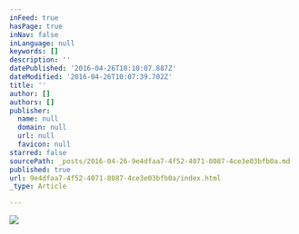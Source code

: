 ```yaml
---
inFeed: true
hasPage: true
inNav: false
inLanguage: null
keywords: []
description: ''
datePublished: '2016-04-26T10:10:07.887Z'
dateModified: '2016-04-26T10:07:39.702Z'
title: ''
author: []
authors: []
publisher:
  name: null
  domain: null
  url: null
  favicon: null
starred: false
sourcePath: _posts/2016-04-26-9e4dfaa7-4f52-4071-8087-4ce3e03bfb0a.md
published: true
url: 9e4dfaa7-4f52-4071-8087-4ce3e03bfb0a/index.html
_type: Article

---
```

![](https://the-grid-user-content.s3-us-west-2.amazonaws.com/5b90ab1c-e4cb-4bb1-9a76-1eaa66c66ba0.jpg)